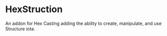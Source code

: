 # HexStruction

An addon for Hex Casting adding the ability to create, manipulate, and use Structure iota.